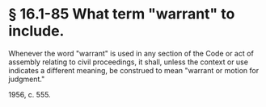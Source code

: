 # § 16.1-85 What term "warrant" to include.

<p>Whenever the word "warrant" is used in any section of the Code or act of assembly relating to civil proceedings, it shall, unless the context or use indicates a different meaning, be construed to mean "warrant or motion for judgment."</p><p>1956, c. 555.</p>